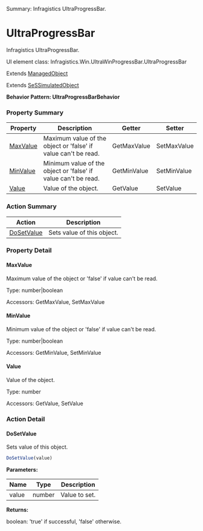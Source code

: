 Summary: Infragistics UltraProgressBar.

# UltraProgressBar

Infragistics UltraProgressBar.
 
UI element class: Infragistics.Win.UltraWinProgressBar.UltraProgressBar

Extends [ManagedObject](ManagedObject.md)

Extends [SeSSimulatedObject](SeSSimulatedObject.md)





**Behavior Pattern: UltraProgressBarBehavior**


<!-- ============================== property summary ========================== -->

	

### Property Summary

| **Property** | **Description** | **Getter** | **Setter** |
| ------------ | --------------- | ---------- | ---------- |
| [MaxValue](#maxvalue) | Maximum value of the object or 'false' if value can't be read. | GetMaxValue | SetMaxValue |
| [MinValue](#minvalue) | Minimum value of the object or 'false' if value can't be read. | GetMinValue | SetMinValue |
| [Value](#value) | Value of the object. | GetValue | SetValue |



	
<!-- ============================== action summary ========================== -->



### Action Summary

|  **Action** | **Description** | 
| ----------- | --------------- |
|	[DoSetValue](#dosetvalue) | Sets value of this object. |




<!-- ============================== property detail ========================== -->
	
### Property Detail
		
<a name="MaxValue"></a>
#### MaxValue


Maximum value of the object or 'false' if value can't be read.

			
	
			
Type: number|boolean
			
			
Accessors: GetMaxValue, SetMaxValue
			
		
<a name="MinValue"></a>
#### MinValue


Minimum value of the object or 'false' if value can't be read.

			
	
			
Type: number|boolean
			
			
Accessors: GetMinValue, SetMinValue
			
		
<a name="Value"></a>
#### Value


Value of the object.

			
	
			
Type: number
			
			
Accessors: GetValue, SetValue
			
		
	
	
<!-- ============================== action detail ========================== -->
	
### Action Detail
		
<a name="DoSetValue"></a>    
#### DoSetValue

Sets value of this object.

```javascript
DoSetValue(value) 
```


**Parameters:**

|	**Name** | **Type** | **Description** |
| ---------- | -------- | --------------- |
| value | number |	Value to set. |




**Returns:**

boolean: 'true' if successful, 'false' otherwise.



<a name="see.also.ultraprogressbar.dosetvalue"></a>

	

